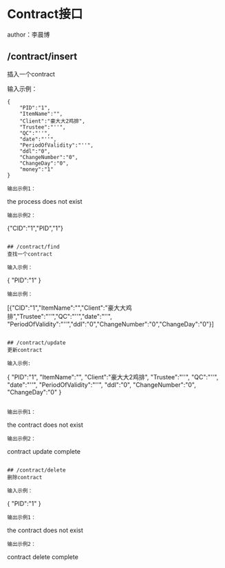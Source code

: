 # Contract接口
author：李晨博

## /contract/insert
插入一个contract

输入示例：
```
{
    "PID":"1",
    "ItemName":"",
    "Client":"豪大大2鸡排",
    "Trustee":"''",
    "QC":"''",
    "date":"''",
    "PeriodOfValidity":"''",
    "ddl":"0",
    "ChangeNumber":"0",
    "ChangeDay":"0",
    "money":"1"
}

输出示例1：
```
the process does not exist
```
输出示例2：
```
{"CID":"1","PID","1"}
```

## /contract/find
查找一个contract

输入示例：
```
{
    "PID":"1"
}
```
输出示例：
```
[{"CID":"1","ItemName":"","Client":"豪大大鸡排","Trustee":"''","QC":"''","date":"''",
"PeriodOfValidity":"''","ddl":"0","ChangeNumber":"0","ChangeDay":"0"}]

```

## /contract/update
更新contract

输入示例:
```
{
    "PID":"1",
    "ItemName":"",
    "Client":"豪大大2鸡排",
    "Trustee":"''",
    "QC":"''",
    "date":"''",
    "PeriodOfValidity":"''",
    "ddl":"0",
    "ChangeNumber":"0",
    "ChangeDay":"0"
}

```

输出示例1：
```
the contract does not exist
```
输出示例2：
```
contract update complete
```

## /contract/delete
删除contract

输入示例：
```
{
    "PID":"1"
}
```
输出示例1：
```
the contract does not exist
```
输出示例2：
```
contract delete complete
```